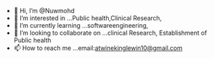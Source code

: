 - 👋 Hi, I’m @Nuwmohd
- 👀 I’m interested in ...Public health,Clinical Research, 
- 🌱 I’m currently learning ...softwareengineering,
- 💞️ I’m looking to collaborate on ...clinical Research, Establishment of Public health 
- 📫 How to reach me ...email:atwinekinglewin10@gmail.com 

<!---
Nuwmohd/Nuwmohd is a ✨ special ✨ repository because its `README.md` (this file) appears on your GitHub profile.
You can click the Preview link to take a look at your changes.
--->
